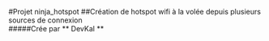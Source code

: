 #Projet ninja_hotspot
 ##Création de hotspot wifi à la volée depuis plusieurs sources de connexion  
 #####Crée par ** DevKal **
